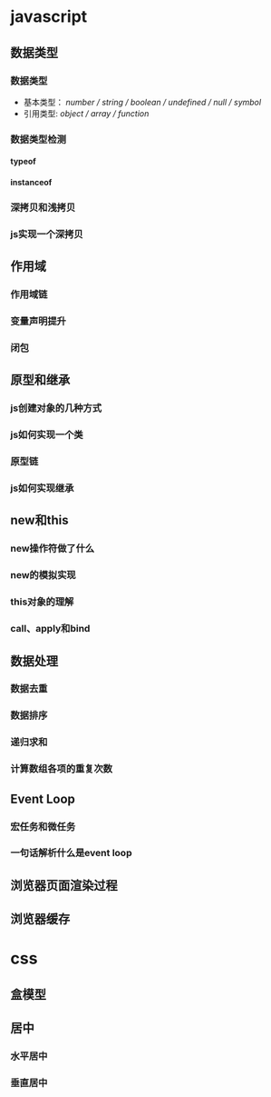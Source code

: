 # javascript

## 数据类型

### 数据类型

+ 基本类型： *number / string / boolean / undefined / null / symbol*
+ 引用类型:    *object / array / function*

### 数据类型检测

#### typeof

#### instanceof



### 深拷贝和浅拷贝

### js实现一个深拷贝

## 作用域

### 作用域链

### 变量声明提升

### 闭包

## 原型和继承

### js创建对象的几种方式

### js如何实现一个类

### 原型链

### js如何实现继承

## new和this

### new操作符做了什么

### new的模拟实现

### this对象的理解

### call、apply和bind

## 数据处理

### 数据去重

### 数据排序

### 递归求和

### 计算数组各项的重复次数

## Event Loop

### 宏任务和微任务

### 一句话解析什么是event loop

## 浏览器页面渲染过程

## 浏览器缓存

# css

## 盒模型

## 居中

### 水平居中

### 垂直居中





